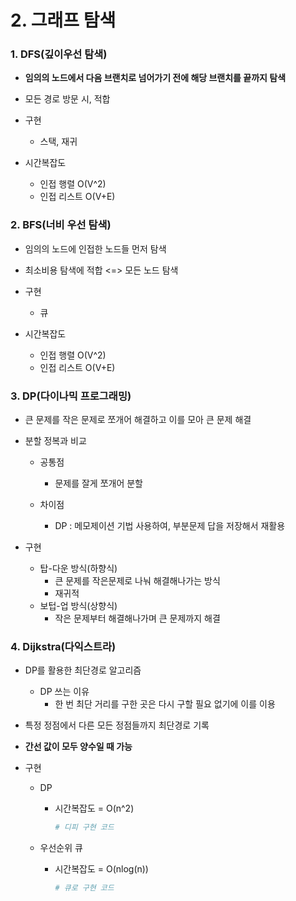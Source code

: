# 2. 그래프 탐색



### 1. DFS(깊이우선 탐색)

- **임의의 노드에서 다음 브랜치로 넘어가기 전에 해당 브랜치를 끝까지 탐색**

- 모든 경로 방문 시, 적합
- 구현
  - 스택, 재귀

- 시간복잡도
  - 인접 행렬 O(V^2)
  - 인접 리스트 O(V+E)



### 2. BFS(너비 우선 탐색)

- 임의의 노드에 인접한 노드들 먼저 탐색

- 최소비용 탐색에 적합 <=> 모든 노드 탐색
- 구현
  - 큐

- 시간복잡도
  - 인접 행렬 O(V^2)
  - 인접 리스트 O(V+E)



### 3. DP(다이나믹 프로그래밍)

- 큰 문제를 작은 문제로 쪼개어 해결하고 이를 모아 큰 문제 해결

- 분할 정복과 비교

  - 공통점

    - 문제를 잘게 쪼개어 분할

  - 차이점

    - DP :  메모제이션 기법 사용하여, 부분문제 답을 저장해서 재활용

- 구현
  - 탑-다운 방식(하향식)
    - 큰 문제를 작은문제로 나눠 해결해나가는 방식
    - 재귀적
  - 보텁-업 방식(상향식)
    - 작은 문제부터 해결해나가며 큰 문제까지 해결



### 4. Dijkstra(다익스트라)

- DP를 활용한 최단경로 알고리즘
  - DP 쓰는 이유
    - 한 번 최단 거리를 구한 곳은 다시 구할 필요 없기에 이를 이용

- 특정 정점에서 다른 모든 정점들까지 최단경로 기록

- **간선 값이 모두 양수일 때 가능**

- 구현

  - DP

    - 시간복잡도 = O(n^2)	

      ```python
      # 디피 구현 코드
      ```

  - 우선순위 큐

    - 시간복잡도 = O(nlog(n))

      ```python
      # 큐로 구현 코드
      ```

      